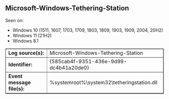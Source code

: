 ## Microsoft-Windows-Tethering-Station

Seen on:
* Windows 10 (1511, 1607, 1703, 1709, 1803, 1809, 1903, 1909, 2004, 20H2)
* Windows 11 (21H2)
* Windows 8.1

<table border="1" class="docutils">
  <tbody>
    <tr>
      <td><b>Log source(s):</b></td>
      <td>Microsoft-Windows-Tethering-Station</td>
    </tr>
    <tr>
      <td><b>Identifier:</b></td>
      <td>{585cab4f-9351-436e-9d99-dc4b41a20de0}</td>
    </tr>
    <tr>
      <td><b>Event message file(s):</b></td>
      <td>%systemroot%\system32\tetheringstation.dll</td>
    </tr>
  </tbody>
</table>

&nbsp;


